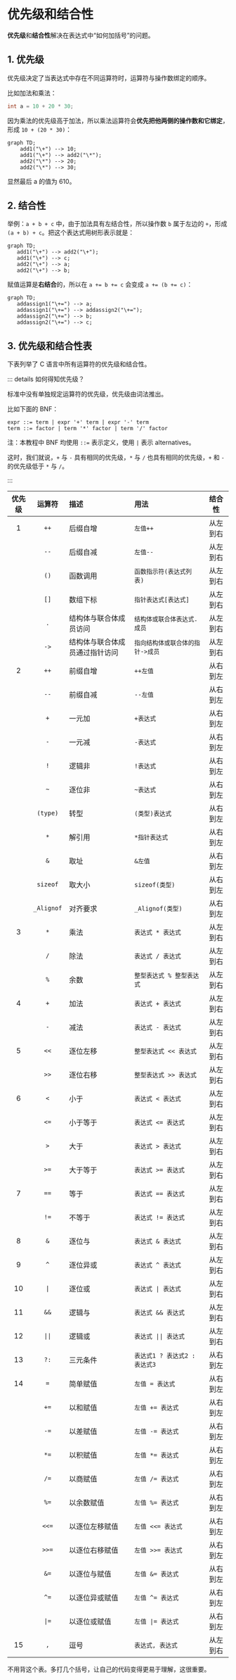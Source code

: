 # 优先级和结合性

**优先级**和**结合性**解决在表达式中“如何加括号”的问题。

## 1. 优先级

优先级决定了当表达式中存在不同运算符时，运算符与操作数绑定的顺序。

比如加法和乘法：

```c
int a = 10 + 20 * 30;
```

因为乘法的优先级高于加法，所以乘法运算符会**优先把他两侧的操作数和它绑定**，形成 `10 + (20 * 30)`：

```mermaid
graph TD;
    add1("\+") --> 10;
    add1("\+") --> add2("\*");
    add2("\*") --> 20;
    add2("\*") --> 30;
```

显然最后 a 的值为 610。

## 2. 结合性

举例：`a + b + c` 中，由于加法具有左结合性，所以操作数 `b` 属于左边的 `+`，形成 `(a + b) + c`。把这个表达式用树形表示就是：

```mermaid
graph TD;
   add1("\+") --> add2("\+");
   add1("\+") --> c;
   add2("\+") --> a;
   add2("\+") --> b;
```

赋值运算是**右结合**的，所以在 `a += b += c` 会变成 `a += (b += c)`：

```mermaid
graph TD;
   addassign1("\+=") --> a;
   addassign1("\+=") --> addassign2("\+=");
   addassign2("\+=") --> b;
   addassign2("\+=") --> c;
```

## 3. 优先级和结合性表

下表列举了 C 语言中所有运算符的优先级和结合性。

::: details 如何得知优先级？

标准中没有单独规定运算符的优先级，优先级由词法推出。

比如下面的 BNF：

```bnf
expr ::= term | expr '+' term | expr '-' term
term ::= factor | term '*' factor | term '/' factor
```

注：本教程中 BNF 均使用 `::=` 表示定义，使用 `|` 表示 alternatives。

这时，我们就说，`+` 与 `-` 具有相同的优先级，`*` 与 `/` 也具有相同的优先级，`+` 和 `-` 的优先级低于 `*` 与 `/`。

:::

| 优先级 |   运算符   | 描述                           | 用法                             |  结合性  |
| :----: | :--------: | :----------------------------- | :------------------------------- | :------: |
|   1    |    `++`    | 后缀自增                       | `左值++`                         | 从左到右 |
|        |    `--`    | 后缀自减                       | `左值--`                         | 从左到右 |
|        |    `()`    | 函数调用                       | `函数指示符(表达式列表)`         | 从左到右 |
|        |    `[]`    | 数组下标                       | `指针表达式[表达式]`             | 从左到右 |
|        |    `.`     | 结构体与联合体成员访问         | `结构体或联合体表达式.成员`      | 从左到右 |
|        |    `->`    | 结构体与联合体成员通过指针访问 | `指向结构体或联合体的指针->成员` | 从左到右 |
|   2    |    `++`    | 前缀自增                       | `++左值`                         | 从右到左 |
|        |    `--`    | 前缀自减                       | `--左值`                         | 从右到左 |
|        |    `+`     | 一元加                         | `+表达式`                        | 从右到左 |
|        |    `-`     | 一元减                         | `-表达式`                        | 从右到左 |
|        |    `!`     | 逻辑非                         | `!表达式`                        | 从右到左 |
|        |    `~`     | 逐位非                         | `~表达式`                        | 从右到左 |
|        |  `(type)`  | 转型                           | `(类型)表达式`                   | 从右到左 |
|        |    `*`     | 解引用                         | `*指针表达式`                    | 从右到左 |
|        |    `&`     | 取址                           | `&左值`                          | 从右到左 |
|        |  `sizeof`  | 取大小                         | `sizeof(类型)`                   | 从右到左 |
|        | `_Alignof` | 对齐要求                       | `_Alignof(类型)`                 | 从右到左 |
|   3    |    `*`     | 乘法                           | `表达式 * 表达式`                | 从左到右 |
|        |    `/`     | 除法                           | `表达式 / 表达式`                | 从左到右 |
|        |    `%`     | 余数                           | `整型表达式 % 整型表达式`        | 从左到右 |
|   4    |    `+`     | 加法                           | `表达式 + 表达式`                | 从左到右 |
|        |    `-`     | 减法                           | `表达式 - 表达式`                | 从左到右 |
|   5    |    `<<`    | 逐位左移                       | `整型表达式 << 表达式`           | 从左到右 |
|        |    `>>`    | 逐位右移                       | `整型表达式 >> 表达式`           | 从左到右 |
|   6    |    `<`     | 小于                           | `表达式 < 表达式`                | 从左到右 |
|        |    `<=`    | 小于等于                       | `表达式 <= 表达式`               | 从左到右 |
|        |    `>`     | 大于                           | `表达式 > 表达式`                | 从左到右 |
|        |    `>=`    | 大于等于                       | `表达式 >= 表达式`               | 从左到右 |
|   7    |    `==`    | 等于                           | `表达式 == 表达式`               | 从左到右 |
|        |    `!=`    | 不等于                         | `表达式 != 表达式`               | 从左到右 |
|   8    |    `&`     | 逐位与                         | `表达式 & 表达式`                | 从左到右 |
|   9    |    `^`     | 逐位异或                       | `表达式 ^ 表达式`                | 从左到右 |
|   10   |    `\|`    | 逐位或                         | `表达式 \| 表达式`               | 从左到右 |
|   11   |    `&&`    | 逻辑与                         | `表达式 && 表达式`               | 从左到右 |
|   12   |   `\|\|`   | 逻辑或                         | `表达式 \|\| 表达式`             | 从左到右 |
|   13   |    `?:`    | 三元条件                       | `表达式1 ? 表达式2 : 表达式3`    | 从右到左 |
|   14   |    `=`     | 简单赋值                       | `左值 = 表达式`                  | 从右到左 |
|        |    `+=`    | 以和赋值                       | `左值 += 表达式`                 | 从右到左 |
|        |    `-=`    | 以差赋值                       | `左值 -= 表达式`                 | 从右到左 |
|        |    `*=`    | 以积赋值                       | `左值 *= 表达式`                 | 从右到左 |
|        |    `/=`    | 以商赋值                       | `左值 /= 表达式`                 | 从右到左 |
|        |    `%=`    | 以余数赋值                     | `左值 %= 表达式`                 | 从右到左 |
|        |   `<<=`    | 以逐位左移赋值                 | `左值 <<= 表达式`                | 从右到左 |
|        |   `>>=`    | 以逐位右移赋值                 | `左值 >>= 表达式`                | 从右到左 |
|        |    `&=`    | 以逐位与赋值                   | `左值 &= 表达式`                 | 从右到左 |
|        |    `^=`    | 以逐位异或赋值                 | `左值 ^= 表达式`                 | 从右到左 |
|        |   `\|=`    | 以逐位或赋值                   | `左值 \|= 表达式`                | 从右到左 |
|   15   |    `,`     | 逗号                           | `表达式, 表达式`                 | 从左到右 |

不用背这个表。多打几个括号，让自己的代码变得更易于理解，这很重要。
